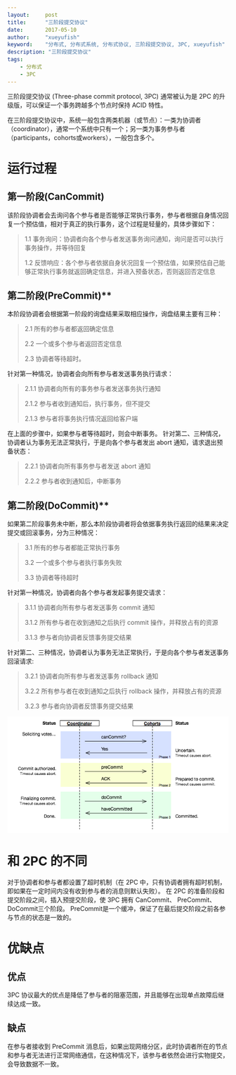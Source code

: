 ```yaml
---
layout:     post
title:      "三阶段提交协议"
date:       2017-05-10
author:     "xueyufish"
keyword:    "分布式, 分布式系统, 分布式协议, 三阶段提交协议, 3PC, xueyufish"
description: "三阶段提交协议"
tags:
    - 分布式
    - 3PC
---
```


三阶段提交协议 (Three-phase commit protocol, 3PC) 通常被认为是 2PC 的升级版，可以保证一个事务跨越多个节点时保持 ACID 特性。

在三阶段提交协议中，系统一般包含两类机器（或节点）：一类为协调者（coordinator），通常一个系统中只有一个；另一类为事务参与者（participants，cohorts或workers），一般包含多个。

# 运行过程

## 第一阶段(CanCommit)

该阶段协调者会去询问各个参与者是否能够正常执行事务，参与者根据自身情况回复一个预估值，相对于真正的执行事务，这个过程是轻量的，具体步骤如下：
  >1.1 事务询问：协调者向各个参与者发送事务询问通知，询问是否可以执行事务操作，并等待回复
  >
  >1.2 反馈响应：各个参与者依据自身状况回复一个预估值，如果预估自己能够正常执行事务就返回确定信息，并进入预备状态，否则返回否定信息

## 第二阶段(PreCommit)**

本阶段协调者会根据第一阶段的询盘结果采取相应操作，询盘结果主要有三种：

  >2.1 所有的参与者都返回确定信息
  >
  >2.2 一个或多个参与者返回否定信息
  >
  >2.3 协调者等待超时。

针对第一种情况，协调者会向所有参与者发送事务执行请求：

  >2.1.1 协调者向所有的事务参与者发送事务执行通知
  >
  >2.1.2 参与者收到通知后，执行事务，但不提交
  >
  >2.1.3 参与者将事务执行情况返回给客户端

在上面的步骤中，如果参与者等待超时，则会中断事务。 针对第二、三种情况，协调者认为事务无法正常执行，于是向各个参与者发出 abort 通知，请求退出预备状态：

  >2.2.1 协调者向所有事务参与者发送 abort 通知
  >
  >2.2.2 参与者收到通知后，中断事务

## 第二阶段(DoCommit)**

如果第二阶段事务未中断，那么本阶段协调者将会依据事务执行返回的结果来决定提交或回滚事务，分为三种情况：

  >3.1 所有的参与者都能正常执行事务
  >
  >3.2 一个或多个参与者执行事务失败
  >
  >3.3 协调者等待超时

针对第一种情况，协调者向各个参与者发起事务提交请求：

  >3.1.1 协调者向所有参与者发送事务 commit 通知
  >
  >3.1.2 所有参与者在收到通知之后执行 commit 操作，并释放占有的资源
  >
  >3.1.3 参与者向协调者反馈事务提交结果

针对第二、三种情况，协调者认为事务无法正常执行，于是向各个参与者发送事务回滚请求:

  >3.2.1 协调者向所有参与者发送事务 rollback 通知
  >
  >3.2.2 所有参与者在收到通知之后执行 rollback 操作，并释放占有的资源
  >
  >3.2.3 参与者向协调者反馈事务提交结果

![3PC](/assets/attachment/three-phase-commit-protocol/b19a8c6db59993f61140cd6ffc26bc15.png)

# 和 2PC 的不同

对于协调者和参与者都设置了超时机制（在 2PC 中，只有协调者拥有超时机制，即如果在一定时间内没有收到参与者的消息则默认失败）。
在 2PC 的准备阶段和提交阶段之间，插入预提交阶段，使 3PC 拥有 CanCommit、 PreCommit、 DoCommit三个阶段。
PreCommit是一个缓冲，保证了在最后提交阶段之前各参与节点的状态是一致的。

# 优缺点

## 优点

3PC 协议最大的优点是降低了参与者的阻塞范围，并且能够在出现单点故障后继续达成一致。

## 缺点

在参与者接收到 PreCommit 消息后，如果出现网络分区，此时协调者所在的节点和参与者无法进行正常网络通信，在这种情况下，该参与者依然会进行实物提交，会导致数据不一致。
